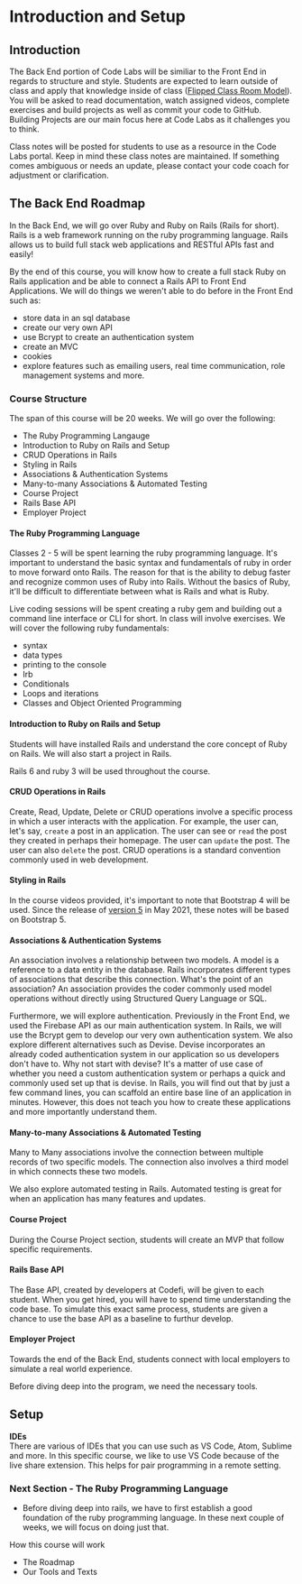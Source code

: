 # Introduction and Setup

## Introduction 
The Back End portion of Code Labs will be similiar to the Front End in regards to structure and style. Students are expected to learn outside of class and apply that knowledge inside of class ([Flipped Class Room Model](https://omerad.msu.edu/teaching/teaching-skills-strategies/27-teaching/162-what-why-and-how-to-implement-a-flipped-classroom-model)). You will be asked to read documentation, watch assigned videos, complete exercises and build projects as well as commit your code to GitHub. Building Projects are our main focus here at Code Labs as it challenges you to think.  

Class notes will be posted for students to use as a resource in the Code Labs portal. Keep in mind these class notes are maintained. If something comes ambiguous or needs an update, please contact your code coach for adjustment or clarification. 

## The Back End Roadmap

In the Back End, we will go over Ruby and Ruby on Rails (Rails for short). Rails is a web framework running on the ruby programming language. Rails allows us to build full stack web applications and RESTful APIs fast and easily!  

By the end of this course, you will know how to create a full stack Ruby on Rails application and be able to connect a Rails API to Front End Applications. We will do things we weren't able to do before in the Front End such as: 
- store data in an sql database 
- create our very own API 
- use Bcrypt to create an authentication system 
- create an MVC 
- cookies
- explore features such as emailing users, real time communication, role management systems and more. 

### Course Structure 
The span of this course will be 20 weeks. We will go over the following: 
- The Ruby Programming Langauge
- Introduction to Ruby on Rails and Setup
- CRUD Operations in Rails
- Styling in Rails
- Associations & Authentication Systems
- Many-to-many Associations & Automated Testing
- Course Project
- Rails Base API
- Employer Project 

#### The Ruby Programming Language
Classes 2 - 5 will be spent learning the ruby programming language. It's important to understand the basic syntax and fundamentals of ruby in order to move forward onto Rails. The reason for that is the ability to debug faster and recognize common uses of Ruby into Rails. Without the basics of Ruby, it'll be difficult to differentiate between what is Rails and what is Ruby. 

Live coding sessions will be spent creating a ruby gem and building out a command line interface or CLI for short. In class will involve exercises. We will cover the following ruby fundamentals:
- syntax 
- data types
- printing to the console
- Irb
- Conditionals
- Loops and iterations
- Classes and Object Oriented Programming 

#### Introduction to Ruby on Rails and Setup
Students will have installed Rails and understand the core concept of Ruby on Rails. We will also start a project in Rails. 

Rails 6 and ruby 3 will be used throughout the course.

#### CRUD Operations in Rails 
Create, Read, Update, Delete or CRUD operations involve a specific process in which a user interacts with the application. For example, the user can, let's say, `create` a post in an application. The user can see or `read` the post they created in perhaps their homepage. The user can `update` the post. The user can also `delete` the post. CRUD operations is a standard convention commonly used in web development. 

#### Styling in Rails
In the course videos provided, it's important to note that Bootstrap 4 will be used. Since the release of [version 5](https://getbootstrap.com/docs/5.0/getting-started/introduction/) in May 2021, these notes will be based on Bootstrap 5.

#### Associations & Authentication Systems
An association involves a relationship between two models. A model is a reference to a data entity in the database. Rails incorporates different types of associations that describe this connection. What's the point of an association? An association provides the coder commonly used model operations without directly using Structured Query Language or SQL. 

Furthermore, we will explore authentication. Previously in the Front End, we used the Firebase API as our main authentication system. In Rails, we will use the Bcrypt gem to develop our very own authentication system. We also explore different alternatives such as Devise. Devise incorporates an already coded authentication system in our application so us developers don't have to. Why not start with devise? It's a matter of use case of whether you need a custom authentication system or perhaps a quick and commonly used set up that is devise. In Rails, you will find out that by just a few command lines, you can scaffold an entire base line of an application in minutes. However, this does not teach you how to create these applications and more importantly understand them. 

####  Many-to-many Associations & Automated Testing
Many to Many associations involve the connection between multiple records of two specific models. The connection also involves a third model in which connects these two models. 

We also explore automated testing in Rails. Automated testing is great for when an application has many features and updates.

#### Course Project
During the Course Project section, students will create an MVP that follow specific requirements. 

#### Rails Base API
The Base API, created by developers at Codefi, will be given to each student. When you get hired, you will have to spend time understanding the code base. To simulate this exact same process, students are given a chance to use the base API as a baseline to furthur develop.


#### Employer Project
Towards the end of the Back End, students connect with local employers to simulate a real world experience.


Before diving deep into the program, we need the necessary tools.

## Setup

**IDEs**<br>
There are various of IDEs that you can use such as VS Code, Atom, Sublime and more. In this specific course, we like to use VS Code because of the live share extension. This helps for pair programming in a remote setting.


### Next Section - The Ruby Programming Language
- Before diving deep into rails, we have to first establish a good foundation of the ruby programming language. In these next couple of weeks, we will focus on doing just that.


How this course will work
  - The Roadmap 
  - Our Tools and Texts

